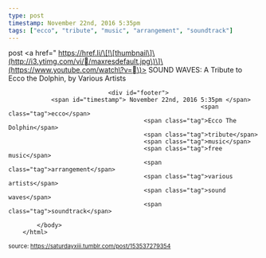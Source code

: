 ```yaml
---
type: post
timestamp: November 22nd, 2016 5:35pm
tags: ["ecco", "tribute", "music", "arrangement", "soundtrack"]
---
```

post
<a href=" https://href.li/\[!\[thumbnail\]\(http://i3.ytimg.com/vi//maxresdefault.jpg\)\]\(https://www.youtube.com/watch\?v=\)>
                        SOUND WAVES: A Tribute to Ecco the Dolphin, by Various Artists                    </a>
                
                
                
                                <div id="footer">
                <span id="timestamp"> November 22nd, 2016 5:35pm </span>
                                                          <span class="tag">ecco</span>
                                          <span class="tag">Ecco The Dolphin</span>
                                          <span class="tag">tribute</span>
                                          <span class="tag">music</span>
                                          <span class="tag">free music</span>
                                          <span class="tag">arrangement</span>
                                          <span class="tag">various artists</span>
                                          <span class="tag">sound waves</span>
                                          <span class="tag">soundtrack</span>
                                                    
            </body>
        </html>

        
<small>source: https://saturdayxiii.tumblr.com/post/153537279354</small>